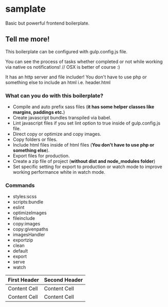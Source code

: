 # samplate
Basic but powerful frontend boilerplate.


## Tell me more!
This boilerplate can be configured with gulp.config.js file.

You can see the process of tasks whether completed or not while working via native os notifications! // OSX is better of course :)

It has an http server and file includer! You don't have to use php or something else to include an html i.e. header.html

### What can you do with this boilerplate?

* Compile and auto prefix sass files (**it has some helper classes like margins, paddings etc.**)
* Create javascript bundles transpiled via babel.
* Lint javascript files if you set lint option to true inside of gulp.config.js file.
* Direct copy or optimize and copy images.
* Copy folders or files.
* Include html files inside of html files (**You don't have to use php or something else**).
* Export files for production.
* Create a zip file of project (**without dist and node_modules folder**)
* Set specific setting for export to production or watch mode to improve working performance white in watch mode.

### Commands
* styles:scss
* scripts:bundle
* eslint
* optimizeImages
* fileinclude
* copy:images
* copy:givenpaths
* imagesHandler
* exportzip
* clean
* default
* export
* serve
* watch

First Header  | Second Header
------------- | -------------
Content Cell  | Content Cell
Content Cell  | Content Cell